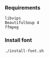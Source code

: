 ### Requirements

```
libvips
BeautifulSoup 4
ffmpeg
```

### Install font

```
./install-font.sh
```
